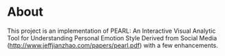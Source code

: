 # About
This project is an implementation of PEARL: An Interactive Visual Analytic Tool for Understanding Personal Emotion Style Derived from Social Media (http://www.jeffjianzhao.com/papers/pearl.pdf) with a few enhancements.



